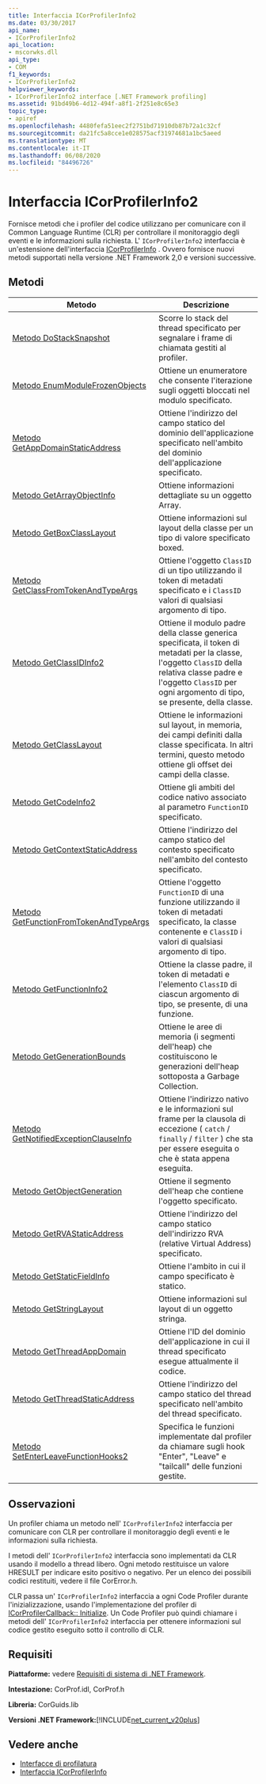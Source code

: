 ```yaml
---
title: Interfaccia ICorProfilerInfo2
ms.date: 03/30/2017
api_name:
- ICorProfilerInfo2
api_location:
- mscorwks.dll
api_type:
- COM
f1_keywords:
- ICorProfilerInfo2
helpviewer_keywords:
- ICorProfilerInfo2 interface [.NET Framework profiling]
ms.assetid: 91bd49b6-4d12-494f-a8f1-2f251e8c65e3
topic_type:
- apiref
ms.openlocfilehash: 4480fefa51eec2f2751bd71910db87b72a1c32cf
ms.sourcegitcommit: da21fc5a8cce1e028575acf31974681a1bc5aeed
ms.translationtype: MT
ms.contentlocale: it-IT
ms.lasthandoff: 06/08/2020
ms.locfileid: "84496726"
---
```

# <a name="icorprofilerinfo2-interface"></a>Interfaccia ICorProfilerInfo2
Fornisce metodi che i profiler del codice utilizzano per comunicare con il Common Language Runtime (CLR) per controllare il monitoraggio degli eventi e le informazioni sulla richiesta. L' `ICorProfilerInfo2` interfaccia è un'estensione dell'interfaccia [ICorProfilerInfo](icorprofilerinfo-interface.md) . Ovvero fornisce nuovi metodi supportati nella versione .NET Framework 2,0 e versioni successive.  
  
## <a name="methods"></a>Metodi  
  
|Metodo|Descrizione|  
|------------|-----------------|  
|[Metodo DoStackSnapshot](icorprofilerinfo2-dostacksnapshot-method.md)|Scorre lo stack del thread specificato per segnalare i frame di chiamata gestiti al profiler.|  
|[Metodo EnumModuleFrozenObjects](icorprofilerinfo2-enummodulefrozenobjects-method.md)|Ottiene un enumeratore che consente l'iterazione sugli oggetti bloccati nel modulo specificato.|  
|[Metodo GetAppDomainStaticAddress](icorprofilerinfo2-getappdomainstaticaddress-method.md)|Ottiene l'indirizzo del campo statico del dominio dell'applicazione specificato nell'ambito del dominio dell'applicazione specificato.|  
|[Metodo GetArrayObjectInfo](icorprofilerinfo2-getarrayobjectinfo-method.md)|Ottiene informazioni dettagliate su un oggetto Array.|  
|[Metodo GetBoxClassLayout](icorprofilerinfo2-getboxclasslayout-method.md)|Ottiene informazioni sul layout della classe per un tipo di valore specificato boxed.|  
|[Metodo GetClassFromTokenAndTypeArgs](icorprofilerinfo2-getclassfromtokenandtypeargs-method.md)|Ottiene l'oggetto `ClassID` di un tipo utilizzando il token di metadati specificato e i `ClassID` valori di qualsiasi argomento di tipo.|  
|[Metodo GetClassIDInfo2](icorprofilerinfo2-getclassidinfo2-method.md)|Ottiene il modulo padre della classe generica specificata, il token di metadati per la classe, l'oggetto `ClassID` della relativa classe padre e l'oggetto `ClassID` per ogni argomento di tipo, se presente, della classe.|  
|[Metodo GetClassLayout](icorprofilerinfo2-getclasslayout-method.md)|Ottiene le informazioni sul layout, in memoria, dei campi definiti dalla classe specificata. In altri termini, questo metodo ottiene gli offset dei campi della classe.|  
|[Metodo GetCodeInfo2](icorprofilerinfo2-getcodeinfo2-method.md)|Ottiene gli ambiti del codice nativo associato al parametro `FunctionID` specificato.|  
|[Metodo GetContextStaticAddress](icorprofilerinfo2-getcontextstaticaddress-method.md)|Ottiene l'indirizzo del campo statico del contesto specificato nell'ambito del contesto specificato.|  
|[Metodo GetFunctionFromTokenAndTypeArgs](icorprofilerinfo2-getfunctionfromtokenandtypeargs-method.md)|Ottiene l'oggetto `FunctionID` di una funzione utilizzando il token di metadati specificato, la classe contenente e `ClassID` i valori di qualsiasi argomento di tipo.|  
|[Metodo GetFunctionInfo2](icorprofilerinfo2-getfunctioninfo2-method.md)|Ottiene la classe padre, il token di metadati e l'elemento `ClassID` di ciascun argomento di tipo, se presente, di una funzione.|  
|[Metodo GetGenerationBounds](icorprofilerinfo2-getgenerationbounds-method.md)|Ottiene le aree di memoria (i segmenti dell'heap) che costituiscono le generazioni dell'heap sottoposta a Garbage Collection.|  
|[Metodo GetNotifiedExceptionClauseInfo](icorprofilerinfo2-getnotifiedexceptionclauseinfo-method.md)|Ottiene l'indirizzo nativo e le informazioni sul frame per la clausola di eccezione ( `catch` / `finally` / `filter` ) che sta per essere eseguita o che è stata appena eseguita.|  
|[Metodo GetObjectGeneration](icorprofilerinfo2-getobjectgeneration-method.md)|Ottiene il segmento dell'heap che contiene l'oggetto specificato.|  
|[Metodo GetRVAStaticAddress](icorprofilerinfo2-getrvastaticaddress-method.md)|Ottiene l'indirizzo del campo statico dell'indirizzo RVA (relative Virtual Address) specificato.|  
|[Metodo GetStaticFieldInfo](icorprofilerinfo2-getstaticfieldinfo-method.md)|Ottiene l'ambito in cui il campo specificato è statico.|  
|[Metodo GetStringLayout](icorprofilerinfo2-getstringlayout-method.md)|Ottiene informazioni sul layout di un oggetto stringa.|  
|[Metodo GetThreadAppDomain](icorprofilerinfo2-getthreadappdomain-method.md)|Ottiene l'ID del dominio dell'applicazione in cui il thread specificato esegue attualmente il codice.|  
|[Metodo GetThreadStaticAddress](icorprofilerinfo2-getthreadstaticaddress-method.md)|Ottiene l'indirizzo del campo statico del thread specificato nell'ambito del thread specificato.|  
|[Metodo SetEnterLeaveFunctionHooks2](icorprofilerinfo2-setenterleavefunctionhooks2-method.md)|Specifica le funzioni implementate dal profiler da chiamare sugli hook "Enter", "Leave" e "tailcall" delle funzioni gestite.|  
  
## <a name="remarks"></a>Osservazioni  
 Un profiler chiama un metodo nell' `ICorProfilerInfo2` interfaccia per comunicare con CLR per controllare il monitoraggio degli eventi e le informazioni sulla richiesta.  
  
 I metodi dell' `ICorProfilerInfo2` interfaccia sono implementati da CLR usando il modello a thread libero. Ogni metodo restituisce un valore HRESULT per indicare esito positivo o negativo. Per un elenco dei possibili codici restituiti, vedere il file CorError.h.  
  
 CLR passa un' `ICorProfilerInfo2` interfaccia a ogni Code Profiler durante l'inizializzazione, usando l'implementazione del profiler di [ICorProfilerCallback:: Initialize](icorprofilercallback-initialize-method.md). Un Code Profiler può quindi chiamare i metodi dell' `ICorProfilerInfo2` interfaccia per ottenere informazioni sul codice gestito eseguito sotto il controllo di CLR.  
  
## <a name="requirements"></a>Requisiti  
 **Piattaforme:** vedere [Requisiti di sistema di .NET Framework](../../get-started/system-requirements.md).  
  
 **Intestazione:** CorProf.idl, CorProf.h  
  
 **Libreria:** CorGuids.lib  
  
 **Versioni .NET Framework:**[!INCLUDE[net_current_v20plus](../../../../includes/net-current-v20plus-md.md)]  
  
## <a name="see-also"></a>Vedere anche

- [Interfacce di profilatura](profiling-interfaces.md)
- [Interfaccia ICorProfilerInfo](icorprofilerinfo-interface.md)
